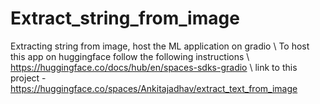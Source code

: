 # Extract_string_from_image
Extracting string from image, host the ML application on gradio
\\ To host this app on huggingface follow the following instructions 
\\ https://huggingface.co/docs/hub/en/spaces-sdks-gradio
\\ link to this project - https://huggingface.co/spaces/Ankitajadhav/extract_text_from_image
